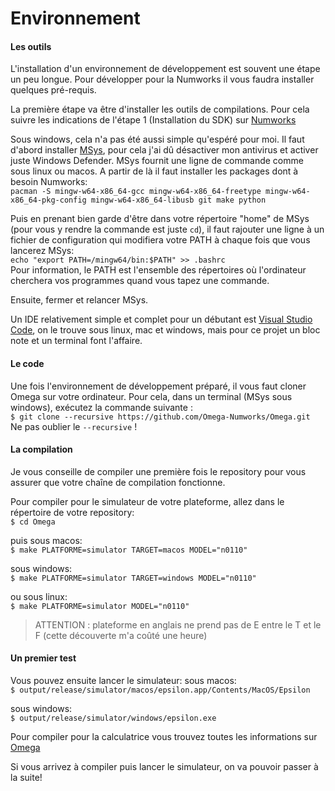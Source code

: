 # Environnement

#### Les outils

L'installation d'un environnement de développement est souvent une étape un peu longue. Pour développer pour la Numworks il vous faudra installer quelques pré-requis.

La première étape va être d'installer les outils de compilations. Pour cela suivre les indications de l'étape 1 (Installation du SDK) sur [Numworks](https://www.numworks.com/resources/engineering/software/build/)

Sous windows, cela n'a pas été aussi simple qu'espéré pour moi. Il faut d'abord installer [MSys](https://www.msys2.org/), pour cela j'ai dû désactiver mon antivirus et activer juste Windows Defender. MSys fournit une ligne de commande comme sous linux ou macos. A partir de là il faut installer les packages dont à besoin Numworks:\
`pacman -S mingw-w64-x86_64-gcc mingw-w64-x86_64-freetype mingw-w64-x86_64-pkg-config mingw-w64-x86_64-libusb git make python`

Puis en prenant bien garde d'être dans votre répertoire "home" de MSys (pour vous y rendre la commande est juste `cd`), il faut rajouter une ligne à un fichier de configuration qui modifiera votre PATH à chaque fois que vous lancerez MSys:\
`echo "export PATH=/mingw64/bin:$PATH" >> .bashrc`\
Pour information, le PATH est l'ensemble des répertoires où l'ordinateur cherchera vos programmes quand vous tapez une commande.

Ensuite, fermer et relancer MSys.

Un IDE relativement simple et complet pour un débutant est [Visual Studio Code](https://code.visualstudio.com/), on le trouve sous linux, mac et windows, mais pour ce projet un bloc note et un terminal font l'affaire.

#### Le code

Une fois l'environnement de développement préparé, il vous faut cloner Omega sur votre ordinateur. Pour cela,  dans un terminal (MSys sous windows), exécutez la commande suivante :\
`$ git clone --recursive https://github.com/Omega-Numworks/Omega.git`\
Ne pas oublier le `--recursive` !


#### La compilation

Je vous conseille de compiler une première fois le repository pour vous assurer que votre chaîne de compilation fonctionne.

Pour compiler pour le simulateur de votre plateforme, allez dans le répertoire de votre repository:\
`$ cd Omega`

puis sous macos:\
`$ make PLATFORME=simulator TARGET=macos MODEL="n0110"`

sous windows:\
`$ make PLATFORME=simulator TARGET=windows MODEL="n0110"`

ou sous linux:\
`$ make PLATFORME=simulator MODEL="n0110"`

>ATTENTION : plateforme en anglais ne prend pas de E entre le T et le F (cette découverte m'a coûté une heure)


#### Un premier test

Vous pouvez ensuite lancer le simulateur:
sous macos:\
`$ output/release/simulator/macos/epsilon.app/Contents/MacOS/Epsilon`

sous windows:\
`$ output/release/simulator/windows/epsilon.exe`

Pour compiler pour la calculatrice vous trouvez toutes les informations sur [Omega](https://github.com/Omega-Numworks/Omega)

Si vous arrivez à compiler puis lancer le simulateur, on va pouvoir passer à la suite!
